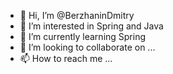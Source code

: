 - 👋 Hi, I’m @BerzhaninDmitry
- 👀 I’m interested in Spring and Java
- 🌱 I’m currently learning Spring
- 💞️ I’m looking to collaborate on ...
- 📫 How to reach me ...

<!---
BerzhaninDmitry/BerzhaninDmitry is a ✨ special ✨ repository because its `README.md` (this file) appears on your GitHub profile.
You can click the Preview link to take a look at your changes.
--->
